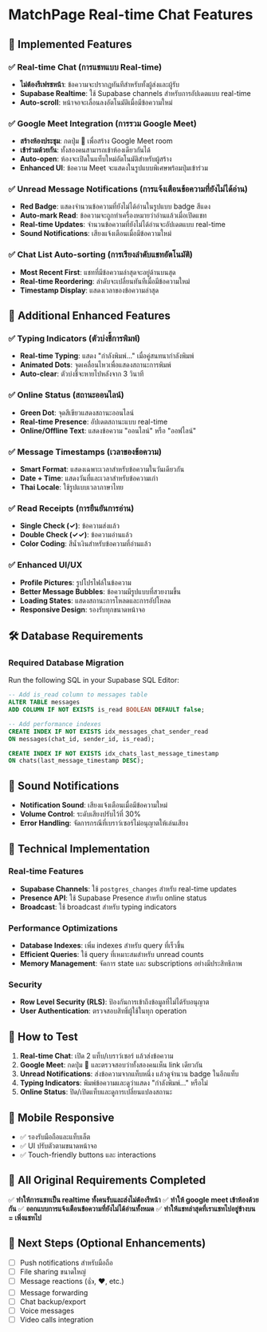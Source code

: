 # MatchPage Real-time Chat Features

## 🚀 Implemented Features

### ✅ Real-time Chat (การแชทแบบ Real-time)
- **ไม่ต้องรีเฟรชหน้า**: ข้อความจะปรากฏทันทีสำหรับทั้งผู้ส่งและผู้รับ
- **Supabase Realtime**: ใช้ Supabase channels สำหรับการอัปเดตแบบ real-time
- **Auto-scroll**: หน้าจอจะเลื่อนลงอัตโนมัติเมื่อมีข้อความใหม่

### ✅ Google Meet Integration (การรวม Google Meet)
- **สร้างห้องประชุม**: กดปุ่ม 🎥 เพื่อสร้าง Google Meet room
- **เข้าร่วมด้วยกัน**: ทั้งสองคนสามารถเข้าห้องเดียวกันได้
- **Auto-open**: ห้องจะเปิดในแท็บใหม่อัตโนมัติสำหรับผู้สร้าง
- **Enhanced UI**: ข้อความ Meet จะแสดงในรูปแบบพิเศษพร้อมปุ่มเข้าร่วม

### ✅ Unread Message Notifications (การแจ้งเตือนข้อความที่ยังไม่ได้อ่าน)
- **Red Badge**: แสดงจำนวนข้อความที่ยังไม่ได้อ่านในรูปแบบ badge สีแดง
- **Auto-mark Read**: ข้อความจะถูกทำเครื่องหมายว่าอ่านแล้วเมื่อเปิดแชท
- **Real-time Updates**: จำนวนข้อความที่ยังไม่ได้อ่านจะอัปเดตแบบ real-time
- **Sound Notifications**: เสียงแจ้งเตือนเมื่อมีข้อความใหม่

### ✅ Chat List Auto-sorting (การเรียงลำดับแชทอัตโนมัติ)
- **Most Recent First**: แชทที่มีข้อความล่าสุดจะอยู่ด้านบนสุด
- **Real-time Reordering**: ลำดับจะเปลี่ยนทันทีเมื่อมีข้อความใหม่
- **Timestamp Display**: แสดงเวลาของข้อความล่าสุด

## 🎯 Additional Enhanced Features

### ✅ Typing Indicators (ตัวบ่งชี้การพิมพ์)
- **Real-time Typing**: แสดง "กำลังพิมพ์..." เมื่อคู่สนทนากำลังพิมพ์
- **Animated Dots**: จุดเคลื่อนไหวเพื่อแสดงสถานะการพิมพ์
- **Auto-clear**: ตัวบ่งชี้จะหายไปหลังจาก 3 วินาที

### ✅ Online Status (สถานะออนไลน์)
- **Green Dot**: จุดสีเขียวแสดงสถานะออนไลน์
- **Real-time Presence**: อัปเดตสถานะแบบ real-time
- **Online/Offline Text**: แสดงข้อความ "ออนไลน์" หรือ "ออฟไลน์"

### ✅ Message Timestamps (เวลาของข้อความ)
- **Smart Format**: แสดงเฉพาะเวลาสำหรับข้อความในวันเดียวกัน
- **Date + Time**: แสดงวันที่และเวลาสำหรับข้อความเก่า
- **Thai Locale**: ใช้รูปแบบเวลาภาษาไทย

### ✅ Read Receipts (การยืนยันการอ่าน)
- **Single Check (✓)**: ข้อความส่งแล้ว
- **Double Check (✓✓)**: ข้อความอ่านแล้ว
- **Color Coding**: สีน้ำเงินสำหรับข้อความที่อ่านแล้ว

### ✅ Enhanced UI/UX
- **Profile Pictures**: รูปโปรไฟล์ในข้อความ
- **Better Message Bubbles**: ข้อความมีรูปแบบที่สวยงามขึ้น
- **Loading States**: แสดงสถานะการโหลดและการอัปโหลด
- **Responsive Design**: รองรับทุกขนาดหน้าจอ

## 🛠️ Database Requirements

### Required Database Migration
Run the following SQL in your Supabase SQL Editor:

```sql
-- Add is_read column to messages table
ALTER TABLE messages 
ADD COLUMN IF NOT EXISTS is_read BOOLEAN DEFAULT false;

-- Add performance indexes
CREATE INDEX IF NOT EXISTS idx_messages_chat_sender_read 
ON messages(chat_id, sender_id, is_read);

CREATE INDEX IF NOT EXISTS idx_chats_last_message_timestamp 
ON chats(last_message_timestamp DESC);
```

## 🎵 Sound Notifications
- **Notification Sound**: เสียงแจ้งเตือนเมื่อมีข้อความใหม่
- **Volume Control**: ระดับเสียงปรับไว้ที่ 30%
- **Error Handling**: จัดการกรณีที่เบราว์เซอร์ไม่อนุญาตให้เล่นเสียง

## 🔧 Technical Implementation

### Real-time Features
- **Supabase Channels**: ใช้ `postgres_changes` สำหรับ real-time updates
- **Presence API**: ใช้ Supabase Presence สำหรับ online status
- **Broadcast**: ใช้ broadcast สำหรับ typing indicators

### Performance Optimizations
- **Database Indexes**: เพิ่ม indexes สำหรับ query ที่เร็วขึ้น
- **Efficient Queries**: ใช้ query ที่เหมาะสมสำหรับ unread counts
- **Memory Management**: จัดการ state และ subscriptions อย่างมีประสิทธิภาพ

### Security
- **Row Level Security (RLS)**: ป้องกันการเข้าถึงข้อมูลที่ไม่ได้รับอนุญาต
- **User Authentication**: ตรวจสอบสิทธิ์ผู้ใช้ในทุก operation

## 🚀 How to Test

1. **Real-time Chat**: เปิด 2 แท็บ/เบราว์เซอร์ แล้วส่งข้อความ
2. **Google Meet**: กดปุ่ม 🎥 และตรวจสอบว่าทั้งสองคนเห็น link เดียวกัน
3. **Unread Notifications**: ส่งข้อความจากแท็บหนึ่ง แล้วดูจำนวน badge ในอีกแท็บ
4. **Typing Indicators**: พิมพ์ข้อความและดูว่าแสดง "กำลังพิมพ์..." หรือไม่
5. **Online Status**: ปิด/เปิดแท็บและดูการเปลี่ยนแปลงสถานะ

## 📱 Mobile Responsive
- ✅ รองรับมือถือและแท็บเล็ต
- ✅ UI ปรับตัวตามขนาดหน้าจอ
- ✅ Touch-friendly buttons และ interactions

## 🎯 All Original Requirements Completed

✅ **ทำให้การแชทเป็น realtime ทั้งคนรับและส่งไม่ต้องรีหน้า**
✅ **ทำให้ google meet เข้าห้องด้วยกัน**
✅ **ออกแบบการแจ้งเตือนข้อความที่ยังไม่ได้อ่านทั้งหมด**
✅ **ทำให้แชทล่าสุดที่เราแชทไปอยู่ข้างบน = เพิ่งแชทไป**

## 🔄 Next Steps (Optional Enhancements)

- [ ] Push notifications สำหรับมือถือ
- [ ] File sharing ขนาดใหญ่
- [ ] Message reactions (👍, ❤️, etc.)
- [ ] Message forwarding
- [ ] Chat backup/export
- [ ] Voice messages
- [ ] Video calls integration
